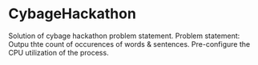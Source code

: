 # CybageHackathon
Solution of cybage hackathon problem statement. Problem statement: Outpu thte count of occurences of words &amp; sentences. Pre-configure the CPU utilization of the process.
